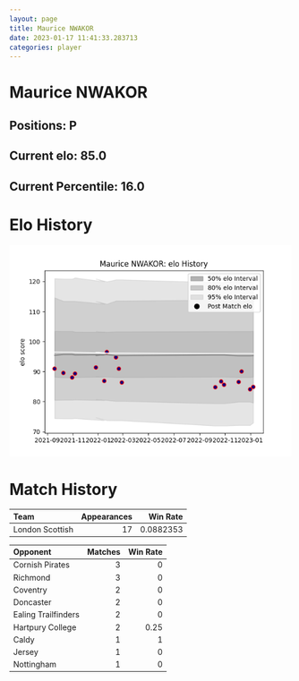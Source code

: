 ```yaml
---  
layout: page  
title: Maurice NWAKOR  
date: 2023-01-17 11:41:33.283713  
categories: player  
---
```

# Maurice NWAKOR

## Positions: P

## Current elo: 85.0

## Current Percentile: 16.0

# Elo History


![elo history](history_MauriceNWAKOR.png)
# Match History


| Team            |   Appearances |   Win Rate |
|:----------------|--------------:|-----------:|
| London Scottish |            17 |  0.0882353 |

| Opponent            |   Matches |   Win Rate |
|:--------------------|----------:|-----------:|
| Cornish Pirates     |         3 |       0    |
| Richmond            |         3 |       0    |
| Coventry            |         2 |       0    |
| Doncaster           |         2 |       0    |
| Ealing Trailfinders |         2 |       0    |
| Hartpury College    |         2 |       0.25 |
| Caldy               |         1 |       1    |
| Jersey              |         1 |       0    |
| Nottingham          |         1 |       0    |